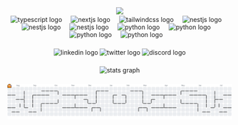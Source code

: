 
<div align="center">
  <img height="150" src="https://media.giphy.com/media/M9gbBd9nbDrOTu1Mqx/giphy.gif"  />
</div>


<div align="center">
  <img src="https://skillicons.dev/icons?i=ts" height="60" alt="typescript logo"  />
  <img width="12" />
  <img src="https://skillicons.dev/icons?i=nextjs" height="60" alt="nextjs logo"  />
  <img width="12" />
  <img src="https://skillicons.dev/icons?i=tailwind" height="60" alt="tailwindcss logo"  />
  <img width="12" />
  <img src="https://skillicons.dev/icons?i=js" height="60" alt="nestjs logo"  />
  <img width="12" />
  <img src="https://skillicons.dev/icons?i=linux" height="60" alt="nestjs logo"  />
  <img width="12" />
   <img src="https://skillicons.dev/icons?i=react" height="60" alt="nestjs logo"  />
  <img width="12" />
    <img src="https://skillicons.dev/icons?i=html" height="60" alt="python logo"  />
  <img width="12" />
     <img src="https://skillicons.dev/icons?i=css" height="60" alt="python logo"  />
  <img width="12" />
     <img src="https://skillicons.dev/icons?i=nodejs" height="60" alt="python logo"  />
  <img width="12" />
     <img src="https://skillicons.dev/icons?i=wordpress" height="60" alt="python logo"  />
  <img width="12" />
</div>

###

<div align="center">
  <img src="https://img.shields.io/static/v1?message=LinkedIn&logo=linkedin&label=&color=0077B5&logoColor=white&labelColor=&style=for-the-badge" height="25" alt="linkedin logo"  />
  <img src="https://img.shields.io/static/v1?message=Twitter&logo=twitter&label=&color=1DA1F2&logoColor=white&labelColor=&style=for-the-badge" height="25" alt="twitter logo"  />
  <img src="https://img.shields.io/static/v1?message=Discord&logo=discord&label=&color=7289DA&logoColor=white&labelColor=&style=for-the-badge" height="25" alt="discord logo"  />
</div>

###

<div align="center">
  <img src="https://github-readme-stats.vercel.app/api?username=mh3n&hide_title=false&hide_rank=false&show_icons=true&include_all_commits=true&count_private=true&disable_animations=false&theme=dracula&locale=en&hide_border=false" height="150" alt="stats graph"  />
</div>

###

<picture>
  <source media="(prefers-color-scheme: dark)" srcset="https://raw.githubusercontent.com/mh3n/mh3n/output/pacman-contribution-graph-dark.svg">
  <source media="(prefers-color-scheme: light)" srcset="https://raw.githubusercontent.com/mh3n/mh3n/output/pacman-contribution-graph.svg">
  <img alt="pacman contribution graph" src="https://raw.githubusercontent.com/mh3n/mh3n/output/pacman-contribution-graph.svg">
</picture>

###
